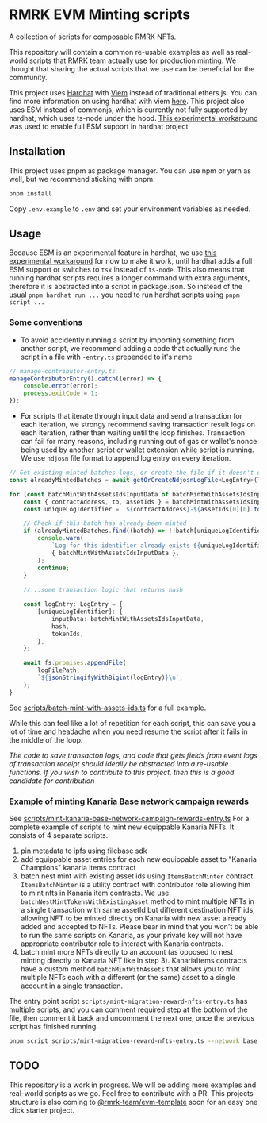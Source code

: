 # RMRK EVM Minting scripts

A collection of scripts for composable RMRK NFTs.

This repository will contain a common re-usable examples as well as real-world scripts that RMRK team actually use for
production minting. We thought that sharing the actual scripts that we use can be beneficial for the community.

This project uses [Hardhat](https://hardhat.org/) with [Viem](https://viem.sh/) instead of traditional ethers.js. You
can find more information on using hardhat with
viem [here](https://hardhat.org/hardhat-runner/docs/advanced/using-viem.html).
This project also uses ESM instead of commonjs, which is currently not fully supported by hardhat, which uses ts-node
under the
hood. [This experimental workaround](https://github.com/NomicFoundation/hardhat/issues/3385#issuecomment-1841380253) was
used to enable full ESM support in hardhat project

## Installation

This project uses pnpm as package manager. You can use npm or yarn as well, but we recommend sticking with pnpm.

```bash
pnpm install
```

Copy `.env.example` to `.env` and set your environment variables as needed.

## Usage

Because ESM is
an experimental feature in hardhat, we use [this experimental workaround](https://github.com/NomicFoundation/hardhat/issues/3385#issuecomment-1841380253)
for now to make it work, until hardhat adds a full ESM support or switches to `tsx` instead of `ts-node`. This also means that running hardhat scripts requires a longer command with extra arguments, therefore it is abstracted into a
script in package.json. So instead of the usual `pnpm hardhat run ...` you need to run hardhat scripts
using `pnpm script ...`

### Some conventions

- To avoid accidently running a script by importing something from another script, we recommend adding a code that actually runs the script in a file with `-entry.ts` prepended to it's name

```typescript
// manage-contributor-entry.ts
manageContributorEntry().catch((error) => {
    console.error(error);
    process.exitCode = 1;
});
```

- For scripts that iterate through input data and send a transaction for each iteration, we strongy recommend saving transaction result logs on each iteration, rather than waiting until the loop finishes. Transaction can fail for many reasons, including running out of gas or wallet's nonce being used by another script or wallet extension while script is running. We use `ndjosn` file format to append log entry on every iteration.

```typescript
// Get existing minted batches logs, or create the file if it doesn't exist
const alreadyMintedBatches = await getOrCreateNdjosnLogFile<LogEntry>(logFilePath);

for (const batchMintWithAssetsIdsInputData of batchMintWithAssetsIdsInputDataArray) {
    const { contractAddress, to, assetIds } = batchMintWithAssetsIdsInputData;
    const uniqueLogIdentifier = `${contractAddress}-${assetIds[0][0].toString()}-${assetIds[assetIds.length - 1][0].toString()}`;

    // Check if this batch has already been minted
    if (alreadyMintedBatches.find((batch) => !!batch[uniqueLogIdentifier])) {
        console.warn(
            `Log for this identifier already exists ${uniqueLogIdentifier}. Skipping`,
            { batchMintWithAssetsIdsInputData },
        );
        continue;
    }
    
    //...some transaction logic that returns hash

    const logEntry: LogEntry = {
        [uniqueLogIdentifier]: {
            inputData: batchMintWithAssetsIdsInputData,
            hash,
            tokenIds,
        },
    };

    await fs.promises.appendFile(
        logFilePath,
        `${jsonStringifyWithBigint(logEntry)}\n`,
    );
}
```

See [scripts/batch-mint-with-assets-ids.ts](scripts/batch-mint-with-assets-ids.ts) for a full example.

While this can feel like a lot of repetition for each script, this can save you a lot of time and headache when you need resume the script after it fails in the middle of the loop.

*The code to save transacton logs, and code that gets fields from event logs of transaction receipt should ideally be abstracted into a re-usable functions. If you wish to contribute to this project, then this is a good candidate for contribution*

### Example of minting Kanaria Base network campaign rewards

See [scripts/mint-kanaria-base-network-campaign-rewards-entry.ts](scripts/mint-kanaria-base-network-campaign-rewards-entry.ts) For a complete example of scripts to mint new equippable Kanaria NFTs. It consists of 4 separate scripts.
1. pin metadata to ipfs using filebase sdk
2. add equippable asset entries for each new equippable asset to "Kanaria Champions" kanaria items contract
3. batch nest mint with existing asset ids using `ItemsBatchMinter` contract. `ItemsBatchMinter` is a utility contract with contributor role allowing him to mint nfts in Kanaria item contracts. We use `batchNestMintTokensWithExistingAsset` method to mint multiple NFTs in a single transaction with same assetId but different destination NFT ids, allowing NFT to be minted directly on Kanaria with new asset already added and accepted to NFTs. Please bear in mind that you won't be able to run the same scripts on Kanaria, as your private key will not have appropriate contributor role to interact with Kanaria contracts.
4. batch mint more NFTs directly to an account (as opposed to nest minting directly to Kanaria NFT like in step 3). KanariaItems contracts have a custom method `batchMintWithAssets` that allows you to mint multiple NFTs each with a different (or the same) asset to a single account in a single transaction.

The entry point script `scripts/mint-migration-reward-nfts-entry.ts` has multiple scripts, and you can comment required step at the bottom of the file, then comment it back and uncomment the next one, once the previous script has finished running.

```bash
pnpm script scripts/mint-migration-reward-nfts-entry.ts --network base
```

## TODO

This repository is a work in progress. We will be adding more examples and real-world scripts as we go. Feel free to contribute with a PR. This projects structure is also coming to [@rmrk-team/evm-template](https://github.com/rmrk-team/evm-template) soon for an easy one click starter project.

